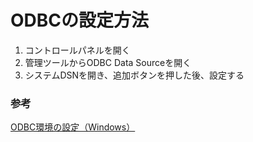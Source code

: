# ODBCの設定方法

1. コントロールパネルを開く
2. 管理ツールからODBC Data Sourceを開く
3. システムDSNを開き、追加ボタンを押した後、設定する

### 参考

[ODBC環境の設定（Windows）](http://itdoc.hitachi.co.jp/manuals/3020/3020636150/W3610042.HTM)